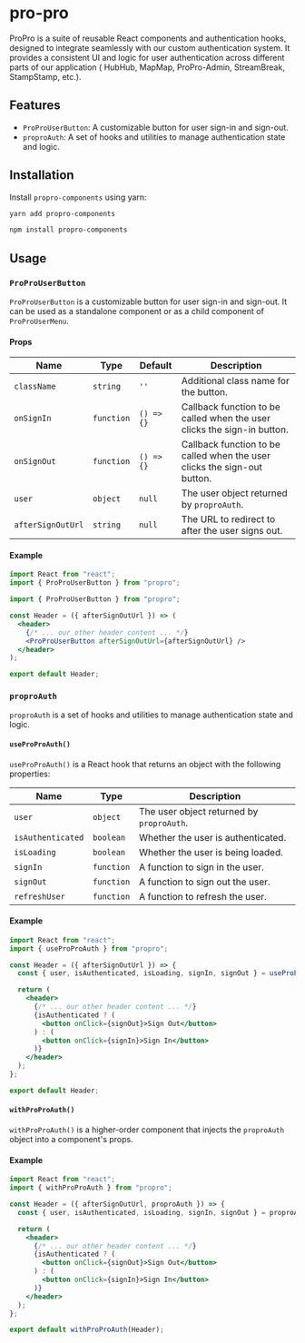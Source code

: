 # pro-pro

ProPro is a suite of reusable React components and authentication hooks, designed to integrate seamlessly with our custom authentication system. It provides a consistent UI and logic for user authentication across different parts of our application ( HubHub, MapMap, ProPro-Admin, StreamBreak, StampStamp, etc.).

## Features

- `ProProUserButton`: A customizable button for user sign-in and sign-out.
- `proproAuth`: A set of hooks and utilities to manage authentication state and logic.

## Installation

Install `propro-components` using yarn:

```bash
yarn add propro-components
```

```bash
npm install propro-components
```

## Usage

### `ProProUserButton`

`ProProUserButton` is a customizable button for user sign-in and sign-out. It can be used as a standalone component or as a child component of `ProProUserMenu`.

#### Props

| Name              | Type       | Default    | Description                                                              |
| ----------------- | ---------- | ---------- | ------------------------------------------------------------------------ |
| `className`       | `string`   | `''`       | Additional class name for the button.                                    |
| `onSignIn`        | `function` | `() => {}` | Callback function to be called when the user clicks the sign-in button.  |
| `onSignOut`       | `function` | `() => {}` | Callback function to be called when the user clicks the sign-out button. |
| `user`            | `object`   | `null`     | The user object returned by `proproAuth`.                                |
| `afterSignOutUrl` | `string`   | `null`     | The URL to redirect to after the user signs out.                         |

#### Example

```jsx
import React from "react";
import { ProProUserButton } from "propro";

import { ProProUserButton } from "propro";

const Header = ({ afterSignOutUrl }) => (
  <header>
    {/* ... our other header content ... */}
    <ProProUserButton afterSignOutUrl={afterSignOutUrl} />
  </header>
);

export default Header;
```

### `proproAuth`

`proproAuth` is a set of hooks and utilities to manage authentication state and logic.

#### `useProProAuth()`

`useProProAuth()` is a React hook that returns an object with the following properties:

| Name              | Type       | Description                               |
| ----------------- | ---------- | ----------------------------------------- |
| `user`            | `object`   | The user object returned by `proproAuth`. |
| `isAuthenticated` | `boolean`  | Whether the user is authenticated.        |
| `isLoading`       | `boolean`  | Whether the user is being loaded.         |
| `signIn`          | `function` | A function to sign in the user.           |
| `signOut`         | `function` | A function to sign out the user.          |
| `refreshUser`     | `function` | A function to refresh the user.           |

#### Example

```jsx
import React from "react";
import { useProProAuth } from "propro";

const Header = ({ afterSignOutUrl }) => {
  const { user, isAuthenticated, isLoading, signIn, signOut } = useProProAuth();

  return (
    <header>
      {/* ... our other header content ... */}
      {isAuthenticated ? (
        <button onClick={signOut}>Sign Out</button>
      ) : (
        <button onClick={signIn}>Sign In</button>
      )}
    </header>
  );
};

export default Header;
```

#### `withProProAuth()`

`withProProAuth()` is a higher-order component that injects the `proproAuth` object into a component's props.

#### Example

```jsx
import React from "react";
import { withProProAuth } from "propro";

const Header = ({ afterSignOutUrl, proproAuth }) => {
  const { user, isAuthenticated, isLoading, signIn, signOut } = proproAuth;

  return (
    <header>
      {/* ... our other header content ... */}
      {isAuthenticated ? (
        <button onClick={signOut}>Sign Out</button>
      ) : (
        <button onClick={signIn}>Sign In</button>
      )}
    </header>
  );
};

export default withProProAuth(Header);
```
